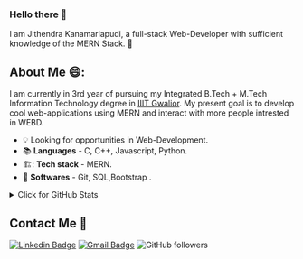 ### Hello there 👋

I am Jithendra Kanamarlapudi, a full-stack Web-Developer with sufficient knowledge of the MERN Stack. :thinking:

## About Me 😄:

I am currently in 3rd year of pursuing my Integrated B.Tech + M.Tech Information Technology degree in [IIIT Gwalior](https://www.iiitm.ac.in/index.php/en/). My present goal is to develop cool web-applications using MERN and interact with more people intrested in WEBD.

- :bulb: Looking for opportunities in Web-Development.
- :books: **Languages** - C, C++, Javascript, Python.
- 🏗️: **Tech stack** - MERN.
- :gem: **Softwares** - Git, SQL,Bootstrap .



<details>
<summary>Click for GitHub Stats</summary>
<p align="center">
    <img alt = "GitHub Stats" src="https://github-readme-stats.vercel.app/api?username=Jithendra71&show_icons=true&hide=issues&icon_color=000000&hide_border=true&title_color=5391FE&text_color=555">
    <br>
    <img alt = "Top Language" src="https://github-readme-stats.vercel.app/api/top-langs/?username=Jithendra71&hide=html,&hide_border=true&title_color=5391FE&text_color=555"
</p>
</details>

## Contact Me :hugs:
[![Linkedin Badge](https://img.shields.io/badge/-Jithendra%20Kanamarlapudi-blue?style=flat-square&logo=Linkedin&logoColor=white&link=https://www.linkedin.com/in/jithendra-kanamarlapudi-045a23205/)](https://www.linkedin.com/in/jithendra-kanamarlapudi-045a23205/)    [![Gmail Badge](https://img.shields.io/badge/-jithendrakanamarlapudi@gmail.com-c14438?style=flat-square&logo=Gmail&logoColor=white&link=mailto:jithendrakanamarlapudi@gmail.com)](mailto:jithendrakanamarlapudi@gmail.com)       ![GitHub followers](https://img.shields.io/github/followers/Jithendra71?label=Follow&style=social)
